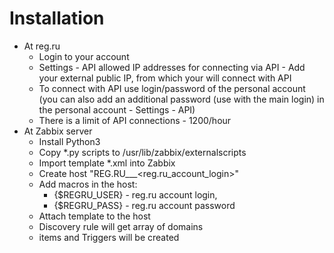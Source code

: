# Installation

- At reg.ru
  - Login to your account
  - Settings - API allowed IP addresses for connecting via API - Add your external public IP, from which your will connect with API
  - To connect with API use login/password of the personal account (you can also add an additional password (use with the main login) in the personal account - Settings - API)
  - There is a limit of API connections - 1200/hour
- At Zabbix server
  - Install Python3
  - Copy *.py scripts to /usr/lib/zabbix/externalscripts
  - Import template *.xml into Zabbix
  - Create host "REG.RU___<reg.ru_account_login>"
  - Add macros in the host:
    - {$REGRU_USER} - reg.ru account login,
    - {$REGRU_PASS} - reg.ru account password
  - Attach template to the host
  - Discovery rule will get array of domains
  - items and Triggers will be created
